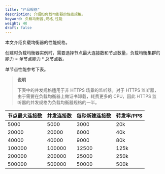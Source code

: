 ```yaml
---
title: "产品规格"
description: 介绍如负载均衡器的性能规格。
keyword: 负载均衡器,规格,性能
weight: 40
draft: false
---
```


本文介绍负载均衡器的性能规格。

创建时负载均衡器实例时，需要选择节点最大连接数和节点数量，负载均衡集群的能力 = 单节点能力  * 总节点数。

单节点性能参考下表。

> **说明**
>
> 下表中的并发规格适用于非 HTTPS 场景的监听器。对于 HTTPS 监听器，由于需要在负载均衡器上做证书卸载，耗费更多的 CPU，因此 HTTPS 监听器的并发规格为负载均衡器规格的一半。


| 节点最大连接数 | 并发连接数 | 每秒新建连接数 | 转发率/PPS |
| :------------- | :--------- | :------------- | :--------- |
| 5000           | 5000       | 3000           | 20k        |
| 20000          | 20000      | 6000           | 40k        |
| 40000          | 40000      | 9000           | 80k        |
| 100000         | 100000     | 12500          | 125k       |
| 200000         | 200000     | 25000          | 250k       |
| 500000         | 500000     | 50000          | 500k       |
